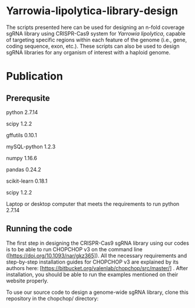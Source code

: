 # Yarrowia-lipolytica-library-design
The scripts presented here can be used for designing an n-fold coverage sgRNA library using CRISPR-Cas9 system for _Yarrowia lipolytica_, capable of targeting specific regions within each feature of the genome (i.e., gene, coding sequence, exon, etc.). These scripts can also be used to design sgRNA libraries for any organism of interest with a haploid genome.
# Publication

## Prerequsite
python 2.7.14

scipy 1.2.2

gffutils 0.10.1

mySQL-python 1.2.3

numpy 1.16.6

pandas 0.24.2

scikit-learn 0.18.1

scipy 1.2.2

Laptop or desktop computer that meets the requirements to run python 2.7.14

## Running the code

The first step in designing the CRISPR-Cas9 sgRNA library using our codes is to be able to run CHOPCHOP v3 on the command line ([https://doi.org/10.1093/nar/gkz365]). All the necessary requirements and step-by-step installation guides for CHOPCHOP v3 are explained by its authors here: [https://bitbucket.org/valenlab/chopchop/src/master/] . After installation, you should be able to run the examples mentioned on their website properly.

To use our source code to design a genome-wide sgRNA library, clone this repository in the chopchop/ directory:

